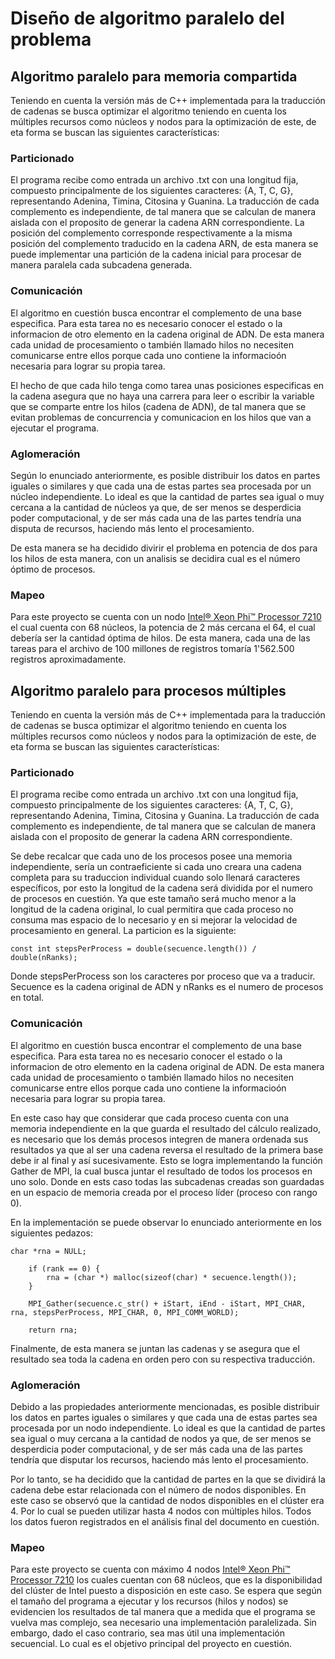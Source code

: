 # Diseño de algoritmo paralelo del problema

## Algoritmo paralelo para memoria compartida

Teniendo en cuenta la versión más de C++ implementada para la traducción de cadenas se busca optimizar el algoritmo teniendo en cuenta los múltiples recursos como núcleos y nodos para la optimización de este, de eta forma se buscan las siguientes características:

### Particionado

El programa recibe como entrada un archivo .txt con una longitud fija, compuesto principalmente de los siguientes caracteres: {A, T, C, G}, representando Adenina, Timina, Citosina y Guanina. La traducción de cada complemento es independiente, de tal manera que se calculan de manera aislada con el proposito de generar la cadena ARN correspondiente. La posición del complemento corresponde respectivamente a la misma posición del complemento traducido en la cadena ARN, de esta manera se puede implementar una partición de la cadena inicial para procesar de manera paralela cada subcadena generada.

### Comunicación

El algoritmo en cuestión busca encontrar el complemento de una base especifica. Para esta tarea no es necesario conocer el estado o la informacion de otro elemento en la cadena original de ADN. De esta manera cada unidad de procesamiento o también llamado hilos no necesiten comunicarse entre ellos porque cada uno contiene la informacioón necesaria para lograr su propia tarea.

El hecho de que cada hilo tenga como tarea unas posiciones especificas en la cadena asegura que no haya una carrera para leer o escribir la variable que se comparte entre los hilos (cadena de ADN), de tal manera que se evitan problemas de concurrencia y comunicacion en los hilos que van a ejecutar el programa.

### Aglomeración

Según lo enunciado anteriormente, es posible distribuir los datos en partes iguales o similares y que cada una de estas partes sea procesada por un núcleo independiente. Lo ideal es que la cantidad de partes sea igual o muy cercana a la cantidad de núcleos ya que, de ser menos se desperdicia poder computacional, y de ser más cada una de las partes tendría una disputa de recursos, haciendo más lento el procesamiento.

De esta manera se ha decidido divirir el problema en potencia de dos para los hilos de esta manera, con un analisis se decidira cual es el número óptimo de procesos. 

### Mapeo

Para este proyecto se cuenta con un nodo [Intel® Xeon Phi™ Processor 7210](https://ark.intel.com/content/www/us/en/ark/products/94033/intel-xeon-phi-processor-7210-16gb-1-30-ghz-64-core.html) el cual cuenta con 68 núcleos, la potencia de 2 más cercana el 64, el cual debería ser la cantidad óptima de hilos. De esta manera, cada una de las tareas para el archivo de 100 millones de registros tomaría 1'562.500 registros aproximadamente.

## Algoritmo paralelo para procesos múltiples

Teniendo en cuenta la versión más de C++ implementada para la traducción de cadenas se busca optimizar el algoritmo teniendo en cuenta los múltiples recursos como núcleos y nodos para la optimización de este, de eta forma se buscan las siguientes características:

### Particionado

El programa recibe como entrada un archivo .txt con una longitud fija, compuesto principalmente de los siguientes caracteres: {A, T, C, G}, representando Adenina, Timina, Citosina y Guanina. La traducción de cada complemento es independiente, de tal manera que se calculan de manera aislada con el proposito de generar la cadena ARN correspondiente.

Se debe recalcar que cada uno de los procesos posee una memoria independiente, sería un contraeficiente si cada uno creara una cadena completa para su traduccion individual cuando solo llenará caracteres específicos, por esto la longitud de la cadena será dividida por el numero de procesos en cuestión. Ya que este tamaño será mucho menor a la longitud de la cadena original, lo cual permitira que cada proceso no consuma mas espacio de lo necesario y en si mejorar la velocidad de procesamiento en general. La particion es la siguiente:

````
const int stepsPerProcess = double(secuence.length()) / double(nRanks);
````

Donde stepsPerProcess son los caracteres por proceso que va a traducir. Secuence es la cadena original de ADN y nRanks es el numero de procesos en total.

### Comunicación

El algoritmo en cuestión busca encontrar el complemento de una base especifica. Para esta tarea no es necesario conocer el estado o la informacion de otro elemento en la cadena original de ADN. De esta manera cada unidad de procesamiento o también llamado hilos no necesiten comunicarse entre ellos porque cada uno contiene la informacioón necesaria para lograr su propia tarea.

En este caso hay que considerar que cada proceso cuenta con una memoria independiente en la que guarda el resultado del cálculo realizado, es necesario que los demás procesos integren de manera ordenada sus resultados ya que al ser una cadena reversa el resultado de la primera base debe ir al final y así sucesivamente. Esto se logra implementando la función Gather de MPI, la cual busca juntar el resultado de todos los procesos en uno solo. Donde en ests caso todas las subcadenas creadas son guardadas en un espacio de memoria creada por el proceso líder (proceso con rango 0).

En la implementación se puede observar lo enunciado anteriormente en los siguientes pedazos:

````
char *rna = NULL;

    if (rank == 0) {
        rna = (char *) malloc(sizeof(char) * secuence.length());
    }

    MPI_Gather(secuence.c_str() + iStart, iEnd - iStart, MPI_CHAR, rna, stepsPerProcess, MPI_CHAR, 0, MPI_COMM_WORLD);

    return rna;
````

Finalmente, de esta manera se juntan las cadenas y se asegura que el resultado sea toda la cadena en orden pero con su respectiva traducción.

### Aglomeración

Debido a las propiedades anteriormente mencionadas, es posible distribuir los datos en partes iguales o similares y que cada una de estas partes sea procesada por un nodo independiente. Lo ideal es que la cantidad de partes sea igual o muy cercana a la cantidad de nodos ya que, de ser menos se desperdicia poder computacional, y de ser más cada una de las partes tendría que disputar los recursos, haciendo más lento el procesamiento.

Por lo tanto, se ha decidido que la cantidad de partes en la que se dividirá la cadena debe estar relacionada con el número de nodos disponibles. En este caso se observó que la cantidad de nodos disponibles en el clúster era 4. Por lo cual se pueden utilizar hasta 4 nodos con múltiples hilos. Todos los datos fueron registrados en el análisis final del documento en cuestión.

### Mapeo

Para este proyecto se cuenta con máximo 4 nodos [Intel® Xeon Phi™ Processor 7210](https://ark.intel.com/content/www/us/en/ark/products/94033/intel-xeon-phi-processor-7210-16gb-1-30-ghz-64-core.html) los cuales cuentan con 68 núcleos, que es la disponibilidad del clúster de Intel puesto a disposición en este caso.
Se espera que según el tamaño del programa a ejecutar y los recursos (hilos y nodos) se evidencien los resultados de tal manera que a medida que el programa se vuelva mas complejo, sea necesario una implementación paralelizada. Sin embargo, dado el caso contrario, sea mas útil una implementación secuencial. Lo cual es el objetivo principal del proyecto en cuestión.